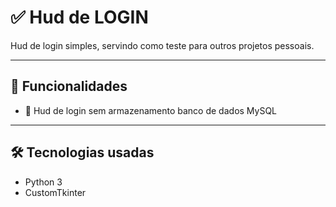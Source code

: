 # ✅ Hud de LOGIN


Hud de login simples, servindo como teste para outros projetos pessoais.

---

## 🚀 Funcionalidades

- 📁 Hud de login sem armazenamento banco de dados MySQL

---

## 🛠️ Tecnologias usadas

- Python 3
- CustomTkinter
